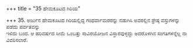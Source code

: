 +++
title = "35 ಹೇಮಕೂಟದ ಗಿರಿಯ"

+++
35. ಅರ್ಜುನ ಹೇಮಕೂಟದ ಗಿರಿಯಲ್ಲಿದ್ದ ಗಂಧರ್ವಾಮರರನ್ನು ನಡುಗಿಸಿ ಅವರಲ್ಲಿನ ಶ್ರೇಷ್ಠ ವಸ್ತುಗಳನ್ನು ಪಡೆದು ಪರ್ವತವನ್ನು   
ಇಳಿದು ಬಂದ. ಆ ಹರಿವರ್ಷದ ಸೀಮೆ ಒಂಬತ್ತು ಸಾವಿರಯೋಜನ ವಿಸ್ತಾರವುಳ್ಳದ್ದು ಅದರೊಳಗಿನ ಸಂಗತಿಗಳನ್ನೆಲ್ಲ ನಾ ವಿವರಿಸಲಾರೆ.